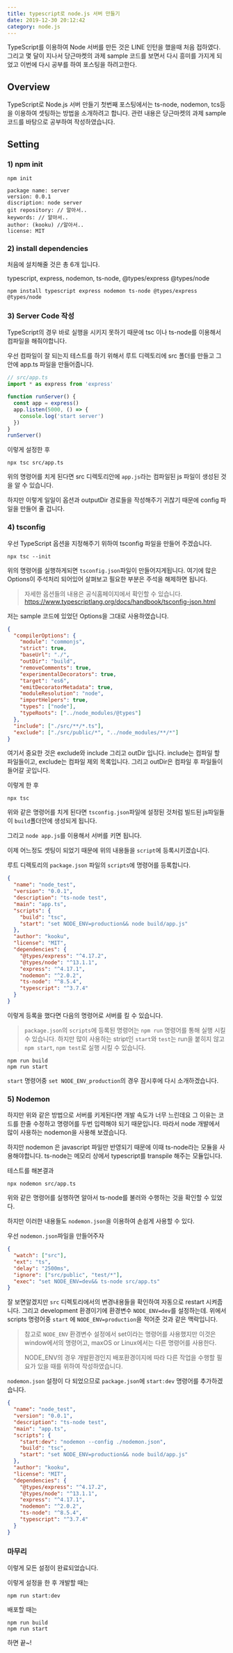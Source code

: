 ```yaml
---
title: typescript로 node.js 서버 만들기
date: 2019-12-30 20:12:42
category: node.js
---
```


TypeScript를 이용하여 Node 서버를 만든 것은 LINE 인턴을 했을때 처음 접하였다. 그리고 몇 달이 지나서 당근마켓의 과제 sample 코드를 보면서 다시 흥미를 가지게 되었고 이번에 다시 공부를 하여 포스팅을 하려고한다.

## Overview

TypeScript로 Node.js 서버 만들기 첫번째 포스팅에서는 ts-node, nodemon, tcs등을 이용하여 셋팅하는 방법을 소개하려고 합니다. 관련 내용은 당근마켓의 과제 sample 코드를 바탕으로 공부하여 작성하였습니다.

## Setting

### 1) npm init

```shell
npm init
```

```
package name: server
version: 0.0.1
discription: node server
git repository: // 알아서..
keywords: // 알아서..
author: (kooku) //알아서..
license: MIT
```

### 2) install dependencies

처음에 설치해줄 것은 총 6개 입니다.

typescript, express, nodemon, ts-node, @types/express @types/node

```shell
npm install typescript express nodemon ts-node @types/express @types/node
```

### 3) Server Code 작성

TypeScript의 경우 바로 실행을 시키지 못하기 때문에 tsc 이나 ts-node를 이용해서 컴파일을 해줘야합니다.

우선 컴파일이 잘 되는지 테스트를 하기 위해서 루트 디렉토리에 src 폴더를 만들고 그 안에 app.ts 파일을 만들어줍니다.

```typescript
// src/app.ts
import * as express from 'express'

function runServer() {
  const app = express()
  app.listen(5000, () => {
    console.log('start server')
  })
}
runServer()
```

이렇게 설정한 후

```shell
npx tsc src/app.ts
```

위의 명령어를 치게 된다면 src 디렉토리안에 `app.js`라는 컴파일된 js 파일이 생성된 것을 알 수 있습니다.

하지만 이렇게 일일이 옵션과 outputDir 경로들을 작성해주기 귀찮기 때문에 config 파일을 만들어 줄 겁니다.

### 4) tsconfig

우선 TypeScript 옵션을 지정해주기 위하여 tsconfig 파일을 만들어 주겠습니다.

```shell
npx tsc --init
```

위의 명령어를 실행하게되면 `tsconfig.json`파일이 만들어지게됩니다. 여기에 많은 Options이 주석처리 되어있어 살펴보고 필요한 부분은 주석을 해제하면 됩니다.

> 자세한 옵션들의 내용은 공식홈페이지에서 확인할 수 있습니다. <https://www.typescriptlang.org/docs/handbook/tsconfig-json.html>

저는 sample 코드에 있었던 Options을 그대로 사용하였습니다.

```json
{
  "compilerOptions": {
    "module": "commonjs",
    "strict": true,
    "baseUrl": "./",
    "outDir": "build",
    "removeComments": true,
    "experimentalDecorators": true,
    "target": "es6",
    "emitDecoratorMetadata": true,
    "moduleResolution": "node",
    "importHelpers": true,
    "types": ["node"],
    "typeRoots": ["../node_modules/@types"]
  },
  "include": ["./src/**/*.ts"],
  "exclude": ["./src/public/*", "../node_modules/**/*"]
}
```

여기서 중요한 것은 exclude와 include 그리고 outDir 입니다. include는 컴파일 할 파일들이고, exclude는 컴파일 제외 목록입니다. 그리고 outDir은 컴파일 후 파일들이 들어갈 곳입니다.

이렇게 한 후

```shell
npx tsc
```

위와 같은 명령어를 치게 된다면 `tsconfig.json`파일에 설정된 것처럼 빌드된 js파일들이 `build`폴더안에 생성되게 됩니다.

그리고 `node app.js`를 이용해서 서버를 키면 됩니다.

이제 어느정도 셋팅이 되었기 때문에 위의 내용들을 `script`에 등록시키겠습니다.

루트 디렉토리의 `package.json` 파일의 `scripts`에 명령어를 등록합니다.

```json
{
  "name": "node_test",
  "version": "0.0.1",
  "description": "ts-node test",
  "main": "app.ts",
  "scripts": {
    "build": "tsc",
    "start": "set NODE_ENV=production&& node build/app.js"
  },
  "author": "kooku",
  "license": "MIT",
  "dependencies": {
    "@types/express": "^4.17.2",
    "@types/node": "^13.1.1",
    "express": "^4.17.1",
    "nodemon": "^2.0.2",
    "ts-node": "^8.5.4",
    "typescript": "^3.7.4"
  }
}
```

이렇게 등록을 했다면 다음의 명령어로 서버를 킬 수 있습니다.

> `package.json`의 `scripts`에 등록된 명령어는 `npm run` 명령어를 통해 실행 시킬 수 있습니다.
> 하지만 많이 사용하는 stript인 `start`와 `test`는 run을 붙히지 않고 `npm start`, `npm test`로 실행 시킬 수 있습니다.

```shell
npm run build
npm run start
```

`start` 명령어중 `set NODE_ENV_production`의 경우 잠시후에 다시 소개하겠습니다.

### 5) Nodemon

하지만 위와 같은 방법으로 서버를 키게된다면 개발 속도가 너무 느린데요 그 이유는 코드를 한줄 수정하고 명령어를 두번 입력해야 되기 때문입니다. 따라서 node 개발에서 많이 사용하는 nodemon을 사용해 보겠습니다.

하지만 nodemon 은 javascript 파일만 반영되기 때문에 이때 ts-node라는 모듈을 사용해야합니다. ts-node는 메모리 상에서 typescript를 transpile 해주는 모듈입니다.

테스트를 해본결과

```shell
npx nodemon src/app.ts
```

위와 같은 명령어를 실행하면 알아서 ts-node를 불러와 수행하는 것을 확인할 수 있었다.

하지만 이러한 내용들도 `nodemon.json`을 이용하여 손쉽게 사용할 수 있다.

우선 `nodemon.json`파일을 만들어주자

```json
{
  "watch": ["src"],
  "ext": "ts",
  "delay": "2500ms",
  "ignore": ["src/public", "test/*"],
  "exec": "set NODE_ENV=dev&& ts-node src/app.ts"
}
```

잘 보면알겠지만 `src` 디렉토리에서의 변경내용들을 확인하여 자동으로 restart 시켜줍니다. 그리고 development 환경이기에 환경변수 `NODE_ENV=dev`를 설정하는데. 위에서 scripts 명령어중 `start` 에 `NODE_ENV=production`을 적어준 것과 같은 맥락입니다.

> 참고로 `NODE_ENV` 환경변수 설정에서 set이라는 명령어를 사용했지만 이것은 window에서의 명령어고, maxOS or Linux에서는 다른 명령어를 사용한다.
>
> NODE_ENV의 경우 개발환경인지 배포환경이지에 따라 다른 작업을 수행할 필요가 있을 때를 위하여 작성하였습니다.

`nodemon.json` 설정이 다 되었으므로 `package.json`에 `start:dev` 명령어를 추가하겠습니다.

```json
{
  "name": "node_test",
  "version": "0.0.1",
  "description": "ts-node test",
  "main": "app.ts",
  "scripts": {
    "start:dev": "nodemon --config ./nodemon.json",
    "build": "tsc",
    "start": "set NODE_ENV=production&& node build/app.js"
  },
  "author": "kooku",
  "license": "MIT",
  "dependencies": {
    "@types/express": "^4.17.2",
    "@types/node": "^13.1.1",
    "express": "^4.17.1",
    "nodemon": "^2.0.2",
    "ts-node": "^8.5.4",
    "typescript": "^3.7.4"
  }
}
```

### 마무리

이렇게 모든 설정이 완료되었습니다.

이렇게 설정을 한 후 개발할 때는

```shell
npm run start:dev
```

배포할 때는

```shell
npm run build
npm run start
```

하면 끝~!
